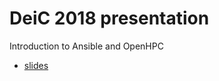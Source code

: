 # DeiC 2018 presentation 

Introduction to Ansible and OpenHPC

  * [slides](http://lmelwyn.github.io/lmelwyn/deic2018/)
